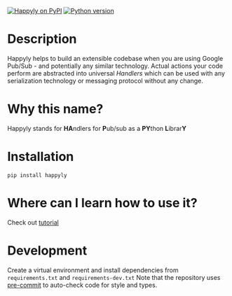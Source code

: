 [![Happyly on PyPI](https://img.shields.io/pypi/v/happyly.svg)](https://pypi.python.org/pypi/happyly)
[![Python version](https://img.shields.io/pypi/pyversions/happyly.svg)](https://pypi.python.org/pypi/happyly)

# Description
Happyly helps to build an extensible codebase when you are using Google Pub/Sub - and potentially any similar technology.
Actual actions your code perform are abstracted into universal _Handlers_ which can be used with any serialization technology or messaging protocol without any change.

# Why this name?
Happyly stands for <b>HA</b>ndlers for <b>P</b>ub/sub as a <b>PY</b>thon <b>L</b>ibrar<b>Y</b>

# Installation
```pip install happyly```

# Where can I learn how to use it?
Check out [tutorial](https://github.com/equeumco/happyly/blob/master/Tutorial.ipynb)

# Development
Create a virtual environment and install dependencies from `requirements.txt` and `requirements-dev.txt`
Note that the repository uses [pre-commit](https://pre-commit.com/) to auto-check code for style and types.
